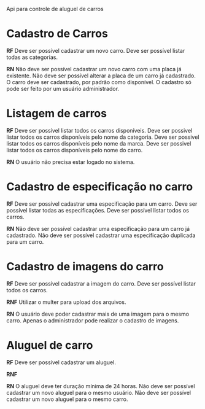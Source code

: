 Api para controle de aluguel de carros

# Cadastro de Carros

**RF** 
Deve ser possível cadastrar um novo carro.
Deve ser possível listar todas as categorias.

**RN** 
Não deve ser possível cadastrar um novo carro com uma placa já existente.
Não deve ser possível alterar a placa de um carro já cadastrado.
O carro deve ser cadastrado, por padrão como disponível.
O cadastro só pode ser feito por um usuário administrador.

# Listagem de carros

**RF** 
Deve ser possível listar todos os carros disponíveis.
Deve ser possivel listar todos os carros disponíveis pelo nome da categoria.
Deve ser possivel listar todos os carros disponíveis pelo nome da marca.
Deve ser possivel listar todos os carros disponíveis pelo nome do carro.

**RN**
O usuário não precisa estar logado no sistema.

# Cadastro de especificação no carro

**RF**
Deve ser possível cadastrar uma especificação para um carro.
Deve ser possível listar todas as especificações.
Deve ser possível listar todos os carros.

**RN**
Não deve ser possível cadastrar uma especificação para um carro já cadastrado.
Não deve ser possível cadastrar uma especificação duplicada para um carro.

# Cadastro de imagens do carro
**RF**
Deve ser possível cadastrar a imagem do carro.
Deve ser possível listar todos os carros.

**RNF**
Utilizar o multer para upload dos arquivos.

**RN** 
O usuário deve poder cadastrar mais de uma imagem para o mesmo carro.
Apenas o administrador pode realizar o cadastro de imagens.

# Aluguel de carro

**RF**
Deve ser possível cadastrar um aluguel.

**RNF**

**RN**
O aluguel deve ter duração mínima de 24 horas.
Não deve ser possível cadastrar um novo aluguel para o mesmo usuário.
Não deve ser possível cadastrar um novo aluguel para o mesmo carro.